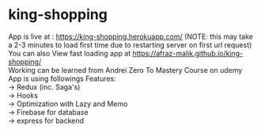 # king-shopping

  
App is live at : https://king-shopping.herokuapp.com/ (NOTE: this may take a 2-3 minutes to load first time due to restarting server on first url request) <br/>
You can also View fast loading app at https://afraz-malik.github.io/king-shopping/ <br/>
Working can be learned from Andrei Zero To Mastery Course on udemy</br>
App is using followings Features: <br/>
  -> Redux (inc. Saga's) <br/>
  -> Hooks <br/>
  -> Optimization with Lazy and Memo <br/>
  -> Firebase for database <br/>
  -> express for backend <br/>
